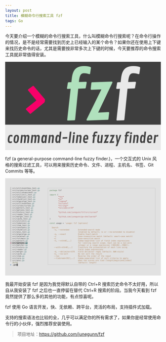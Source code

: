 ```yaml
---
layout: post
title: 模糊命令行搜索工具 fzf
tags: Go
---
```


今天要介绍一个模糊的命令行搜索工具，什么叫模糊命令行搜索呢？在命令行操作的情况，是不是经常需要找到历史上已经输入的某个命令？如果你还在使用上下键来找历史命令的话，尤其是需要按非常多次上下键的时候，今天要推荐的命令搜索工具就非常值得安装。

![](https://raw.githubusercontent.com/junegunn/i/master/fzf.png)

fzf (a general-purpose command-line fuzzy finder.)，一个交互式的 Unix 风格的搜索过滤工具，可以用来搜索历史命令、文件、进程、主机名、书签、Git Commits 等等。

![](https://raw.githubusercontent.com/junegunn/i/master/fzf-preview.png)

我最开始安装 fzf 是因为我觉得默认自带的 Ctrl+R 搜索历史命令不太好用，所以自从我安装了 fzf 之后也一直停留在替代 Ctrl+R 搜索的阶段。当我今天看到 fzf 竟然提供了那么多的其他的功能，有点惊喜呢。

fzf 使用 Go 语言开发，快、无依赖、跨平台，灵活的布局，支持插件式加载。

支持的搜索语法也比较的全，几乎可以满足你的所有需求了，如果你是经常使用命令行的小伙伴，强烈推荐安装使用。

> 项目地址：https://github.com/junegunn/fzf
